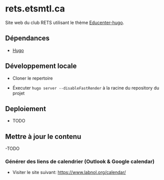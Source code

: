 # rets.etsmtl.ca
Site web du club RETS utilisant le thème [Educenter-hugo](https://github.com/themefisher/educenter-hugo).

## Dépendances

- [Hugo](https://gohugo.io/) 

## Développement locale

- Cloner le repertoire

- Éxecuter ```hugo server --disableFastRender``` à la racine du repository du projet

## Deploiement

- TODO

## Mettre à jour le contenu

-TODO

### Générer des liens de calendrier (Outlook & Google calendar)

- Visiter le site suivant: https://www.labnol.org/calendar/